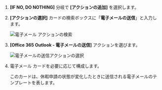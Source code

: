 1. **[IF NO, DO NOTHING]** 分岐で **[アクションの追加]** を選択します。
2. **[アクションの選択]** カードの検索ボックスに「**電子メールの送信**」と入力します。
   
    ![電子メール アクションの検索](includes/media/modern-approvals/search-send-email-no.png)
3. **[Office 365 Outlook - 電子メールの送信]** アクションを選びます。
   
    ![電子メールの送信アクションの選択](includes/media/modern-approvals/select-send-email-no.png)
4. 電子メール カードを必要に応じて構成します。
   
     このカードは、休暇申請の状態が変化したときに送信される電子メールのテンプレートを表します。

